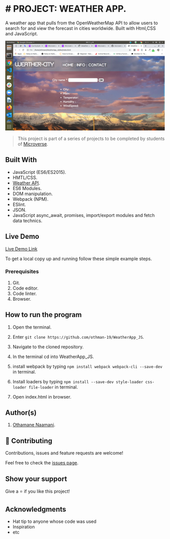 # # PROJECT: WEATHER APP.
A weather app that pulls from the OpenWeatherMap API to allow users to search for and view the forecast in cities worldwide. Built with Html,CSS and JavaScript.

![screenshot](./app_screenshot.png)

> This project is part of a series of projects to be completed by students of [Microverse](https://www.microverse.org/ "The Global School for Remote Software Developers!").

## Built With

- JavaScript (ES6/ES2015).
- HMTL/CSS.
- [Weather API](https://openweathermap.org/api).
- ES6 Modules.
- DOM manipulation.
- Webpack (NPM).
- ESlint.
- JSON.
- JavaScript async_await, promises, import/export modules and fetch data technics.

## Live Demo

[Live Demo Link](https://othman-19.github.io/WeatherApp_JS/)

To get a local copy up and running follow these simple example steps.

### Prerequisites
  1. Git.
  2. Code editor.
  3. Code linter.
  5. Browser. 

## How to run the program
1. Open the terminal.

2. Enter `git clone https://github.com/othman-19/WeatherApp_JS`.

3. Navigate to the cloned repository.

4. In the terminal cd into WeatherApp_JS.

5. install webpack by typing `npm install webpack webpack-cli --save-dev` in terminal.

5. Install loaders by typing `npm install --save-dev style-loader css-loader file-loader` in terminal.

6. Open index.html in browser.

## Author(s)
1. [Othamane Naamani](https://github.com/othman-19/).

## 🤝 Contributing

Contributions, issues and feature requests are welcome!

Feel free to check the [issues page](issues/).

## Show your support

Give a ⭐️ if you like this project!

## Acknowledgments

- Hat tip to anyone whose code was used
- Inspiration
- etc

